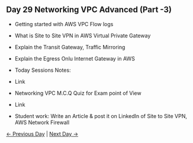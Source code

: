 ## Day 29 Networking VPC Advanced (Part -3)

 - Getting started with AWS VPC Flow logs 
 - What is Site to Site VPN in AWS Virtual Private Gateway
 - Explain the Transit Gateway, Traffic Mirroring
 - Explain the Egress Onlu Internet Gateway in AWS

 
  - Today Sessions Notes:
  - Link
  - Networking VPC M.C.Q Quiz for Exam point of View
  - Link

  - Student work: Write an Article & post it on LinkedIn of Site to Site VPN, AWS Network Firewall

 [← Previous Day](../day28/README.md) | [Next Day →](../day30/README.md)


